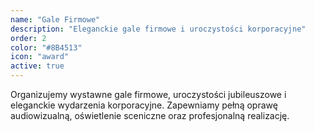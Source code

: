 ```yaml
---
name: "Gale Firmowe"
description: "Eleganckie gale firmowe i uroczystości korporacyjne"
order: 2
color: "#8B4513"
icon: "award"
active: true
---
```


Organizujemy wystawne gale firmowe, uroczystości jubileuszowe i eleganckie wydarzenia korporacyjne. Zapewniamy pełną oprawę audiowizualną, oświetlenie sceniczne oraz profesjonalną realizację.